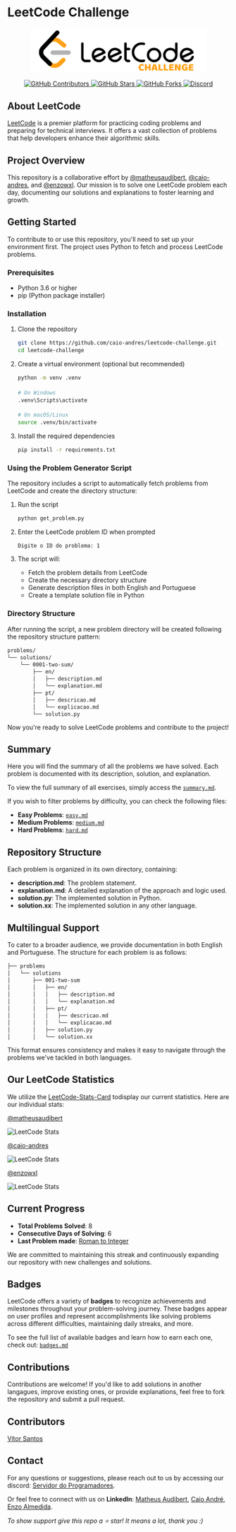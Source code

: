 # LeetCode Challenge

<p align="center">
  <img src="Media/Image/leetcode-challenge.png" alt="LeetCode Logo" width="400">
</p>

<p align="center">
  <a href="https://github.com/caio-andres/leetcode-challenge/graphs/contributors">
    <img src="https://img.shields.io/github/contributors/caio-andres/leetcode-challenge?color=ffa116&logo=github&style=flat-square" alt="GitHub Contributors">
  </a>
  <a href="https://github.com/caio-andres/leetcode-challenge/stargazers">
    <img src="https://img.shields.io/github/stars/caio-andres/leetcode-challenge?color=ffa116&logo=github&style=flat-square" alt="GitHub Stars">
  </a>
  <a href="https://github.com/caio-andres/leetcode-challenge/forks">
    <img src="https://img.shields.io/github/forks/caio-andres/leetcode-challenge?color=ffa116&logo=github&style=flat-square" alt="GitHub Forks">
  </a>
  <a href="https://discord.gg/t86nFuCrbj">
    <img src="https://custom-icon-badges.demolab.com/discord/1112920281367973900?color=ffa116&logo=discord&label=Discord&logoColor=white&style=flat-square" alt="Discord">
  </a>
</p>

## About LeetCode

[LeetCode](https://leetcode.com) is a premier platform for practicing coding problems and preparing for technical interviews. It offers a vast collection of problems that help developers enhance their algorithmic skills.

## Project Overview

This repository is a collaborative effort by [@matheusaudibert](https://github.com/matheusaudibert), [@caio-andres](https://github.com/caio-andres), and [@enzowxl](https://github.com/enzowxl). Our mission is to solve one LeetCode problem each day, documenting our solutions and explanations to foster learning and growth.

## Getting Started

To contribute to or use this repository, you'll need to set up your environment first. The project uses Python to fetch and process LeetCode problems.

### Prerequisites

- Python 3.6 or higher
- pip (Python package installer)

### Installation

1. Clone the repository

   ```bash
   git clone https://github.com/caio-andres/leetcode-challenge.git
   cd leetcode-challenge
   ```

2. Create a virtual environment (optional but recommended)

   ```bash
   python -m venv .venv

   # On Windows
   .venv\Scripts\activate

   # On macOS/Linux
   source .venv/bin/activate
   ```

3. Install the required dependencies
   ```bash
   pip install -r requirements.txt
   ```

### Using the Problem Generator Script

The repository includes a script to automatically fetch problems from LeetCode and create the directory structure:

1. Run the script

   ```bash
   python get_problem.py
   ```

2. Enter the LeetCode problem ID when prompted

   ```
   Digite o ID do problema: 1
   ```

3. The script will:
   - Fetch the problem details from LeetCode
   - Create the necessary directory structure
   - Generate description files in both English and Portuguese
   - Create a template solution file in Python

### Directory Structure

After running the script, a new problem directory will be created following the repository structure pattern:

```
problems/
└── solutions/
    └── 0001-two-sum/
        ├── en/
        │   ├── description.md
        │   └── explanation.md
        ├── pt/
        │   ├── descricao.md
        │   └── explicacao.md
        └── solution.py
```

Now you're ready to solve LeetCode problems and contribute to the project!

## Summary

Here you will find the summary of all the problems we have solved. Each problem is documented with its description, solution, and explanation.

To view the full summary of all exercises, simply access the [`summary.md`](problems/summary.md).

If you wish to filter problems by difficulty, you can check the following files:

- **Easy Problems**: [`easy.md`](problems/easy.md)
- **Medium Problems**: [`medium.md`](problems/medium.md)
- **Hard Problems**: [`hard.md`](problems/hard.md)

## Repository Structure

Each problem is organized in its own directory, containing:

- **description.md**: The problem statement.
- **explanation.md**: A detailed explanation of the approach and logic used.
- **solution.py**: The implemented solution in Python.
- **solution.xx**: The implemented solution in any other language.

## Multilingual Support

To cater to a broader audience, we provide documentation in both English and Portuguese. The structure for each problem is as follows:

```
├── problems
│   └── solutions
│       ├── 001-two-sum
│       │   ├── en/
│       │   │   ├── description.md
│       │   │   └── explanation.md
│       │   ├── pt/
│       │   │   ├── descricao.md
│       │   │   └── explicacao.md
│       │   ├── solution.py
│       │   └── solution.xx
```

This format ensures consistency and makes it easy to navigate through the problems we've tackled in both languages.

## Our LeetCode Statistics

We utilize the [LeetCode-Stats-Card](https://github.com/JacobLinCool/LeetCode-Stats-Card) todisplay our current statistics. Here are our individual stats:

[@matheusaudibert](https://github.com/matheusaudibert)

![LeetCode Stats](https://leetcard.jacoblin.cool/audibert?theme=dark&font=Baloo%202)

[@caio-andres](https://github.com/caio-andres)

![LeetCode Stats](https://leetcard.jacoblin.cool/caio-andres?theme=dark&font=Baloo%202)

[@enzowxl](https://github.com/enzowxl)

![LeetCode Stats](https://leetcard.jacoblin.cool/enzowxl?theme=dark&font=Baloo%202)

## Current Progress

- **Total Problems Solved**: 8
- **Consecutive Days of Solving**: 6
- **Last Problem made**: [Roman to Integer](problems/solutions\0013-roman-to-integer\en\description.md)

We are committed to maintaining this streak and continuously expanding our repository with new challenges and solutions.

## Badges

LeetCode offers a variety of **badges** to recognize achievements and milestones throughout your problem-solving journey. These badges appear on user profiles and represent accomplishments like solving problems across different difficulties, maintaining daily streaks, and more.

To see the full list of available badges and learn how to earn each one, check out: [`badges.md`](badges/badges.md)

## Contributions

Contributions are welcome! If you'd like to add solutions in another langagues, improve existing ones, or provide explanations, feel free to fork the repository and submit a pull request.

## Contributors

[Vítor Santos](https://github.com/euvitorti)

## Contact

For any questions or suggestions, please reach out to us by accessing our discord: [Servidor do Programadores](https://discord.gg/t86nFuCrbj).

Or feel free to connect with us on **LinkedIn**: [Matheus Audibert](https://www.linkedin.com/in/matheusaudibert), [Caio André](https://www.linkedin.com/in/caio-porto-oliveira), [Enzo Almedida](https://www.linkedin.com/in/enzodev/).

_To show support give this repo a ⭐ star! It means a lot, thank you :)_

